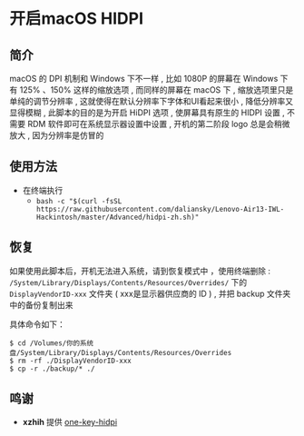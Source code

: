 # 开启macOS HIDPI
## 简介
macOS 的 DPI 机制和 Windows 下不一样 , 比如 1080P 的屏幕在 Windows 下有 125% 、150% 这样的缩放选项 , 而同样的屏幕在 macOS 下 , 缩放选项里只是单纯的调节分辨率 , 这就使得在默认分辨率下字体和UI看起来很小 , 降低分辨率又显得模糊 , 此脚本的目的是为开启 HiDPI 选项 , 使屏幕具有原生的 HIDPI 设置 , 不需要 RDM 软件即可在系统显示器设置中设置 , 开机的第二阶段 logo 总是会稍微放大 , 因为分辨率是仿冒的
## 使用方法
- 在终端执行
  - `bash -c "$(curl -fsSL https://raw.githubusercontent.com/daliansky/Lenovo-Air13-IWL-Hackintosh/master/Advanced/hidpi-zh.sh)"`
## 恢复
如果使用此脚本后，开机无法进入系统，请到恢复模式中 ，使用终端删除 : `/System/Library/Displays/Contents/Resources/Overrides/` 下的 `DisplayVendorID-xxx` 文件夹 ( xxx是显示器供应商的 ID ) , 并把 backup 文件夹中的备份复制出来

具体命令如下：

```
$ cd /Volumes/你的系统盘/System/Library/Displays/Contents/Resources/Overrides
$ rm -rf ./DisplayVendorID-xxx
$ cp -r ./backup/* ./
```

## 鸣谢

- **xzhih** 提供 [one-key-hidpi](https://github.com/xzhih/one-key-hidpi)